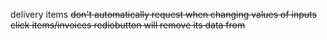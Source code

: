 
delivery items
	~~don't automatically request when changing values of inputs~~ 
	~~click items/invoices rediobutton will remove its data from~~ 


